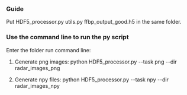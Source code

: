 ### Guide
Put HDF5_processor.py utils.py ffbp_output_good.h5 in the same folder.

### Use the command line to run the py script
Enter the folder
run command line:
1) Generate png images:
python HDF5_processor.py --task png --dir radar_images_png

2) Generate npy files:
python HDF5_processor.py --task npy --dir radar_images_npy

